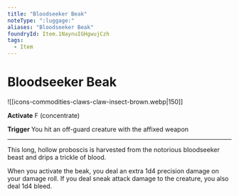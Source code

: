 ```yaml
---
title: "Bloodseeker Beak"
noteType: ":luggage:"
aliases: "Bloodseeker Beak"
foundryId: Item.1NaynuIGHgwujCzh
tags:
  - Item
---
```


# Bloodseeker Beak
![[icons-commodities-claws-claw-insect-brown.webp|150]]

**Activate** F (concentrate)

**Trigger** You hit an off-guard creature with the affixed weapon

* * *

This long, hollow proboscis is harvested from the notorious bloodseeker beast and drips a trickle of blood.

When you activate the beak, you deal an extra 1d4 precision damage on your damage roll. If you deal sneak attack damage to the creature, you also deal 1d4 bleed.



